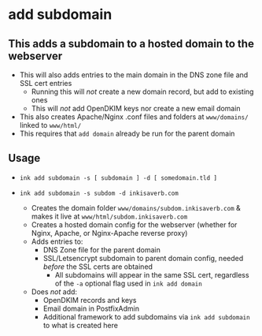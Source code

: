 # add subdomain

## This adds a subdomain to a hosted domain to the webserver
- This will also adds entries to the main domain in the DNS zone file and SSL cert entries
  - Running this will *not* create a new domain record, but add to existing ones
  - This will *not* add OpenDKIM keys nor create a new email domain
- This also creates Apache/Nginx .conf files and folders at `www/domains/` linked to `www/html/`
- This requires that `add domain` already be run for the parent domain


## Usage
- `ink add subdomain -s [ subdomain ] -d [ somedomain.tld ]`

- `ink add subdomain -s subdom -d inkisaverb.com`
  - Creates the domain folder `www/domains/subdom.inkisaverb.com` & makes it live at `www/html/subdom.inkisaverb.com`
  - Creates a hosted domain config for the webserver (whether for Nginx, Apache, or Nginx-Apache reverse proxy)
  - Adds entries to:
    - DNS Zone file for the parent domain
    - SSL/Letsencrypt subdomain to parent domain config, needed *before* the SSL certs are obtained
      - All subdomains will appear in the same SSL cert, regardless of the `-a` optional flag used in `ink add domain`
  - Does *not* add:
    - OpenDKIM records and keys
    - Email domain in PostfixAdmin
    - Additional framework to add subdomains via `ink add subdomain` to what is created here
